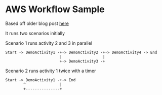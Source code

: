 # AWS Workflow Sample

Based off older blog post [here](https://www.red-gate.com/simple-talk/development/dotnet-development/using-awss-simple-workflow-service-swf-c/)

It runs two scenarios initially

Scenario 1 runs activity 2 and 3 in parallel
```
Start -> DemoActivity1 -+-> DemoActivity2 -+-> DemoActivity4 -> End
                        |                  |
                        +-> DemoActivity3 -+
```

Scenario 2 runs activity 1 twice with a timer
```
Start -> DemoActivity1 -+-> End
        ^               |
        +---------------+
```

